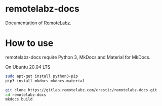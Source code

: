 remotelabz-docs
===============

Documentation of [RemoteLabz](https://gitlab.remotelabz.com/crestic/remotelabz).

# How to use

remotelabz-docs require Python 3, MkDocs and Material for MkDocs.

On Ubuntu 20.04 LTS
```bash
sudo apt-get install python3-pip
pip3 install mkdocs mkdocs-material
```

```bash
git clone https://gitlab.remotelabz.com/crestic/remotelabz-docs.git
cd remotelabz-docs
mkdocs build
```